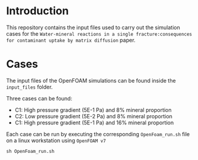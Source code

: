# Introduction
This repository contains the input files used to carry out the simulation cases for the `Water-mineral reactions in a single fracture:consequences for contaminant uptake by matrix diffusion` paper.

# Cases
The input files of the OpenFOAM simulations can be found inside the `input_files` folder.

Three cases can be found:

- C1: High pressure gradient (5E-1 Pa) and 8% mineral proportion
- C2: Low pressure gradient (5E-2 Pa) and 8% mineral proportion
- C1: High pressure gradient (5E-1 Pa) and 16% mineral proportion

Each case can be run by executing the corresponding ``OpenFoam_run.sh`` file on a linux workstation using ``OpenFOAM v7``

```shell
sh OpenFoam_run.sh
```

